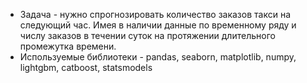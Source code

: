 * Задача - нужно спрогнозировать количество заказов такси на следующий час. Имея в наличии данные по временному ряду и числу заказов в течении суток на протяжении длительного промежутка времени. 
* Используемые библиотеки - pandas, seaborn, matplotlib, numpy, lightgbm, catboost, statsmodels


